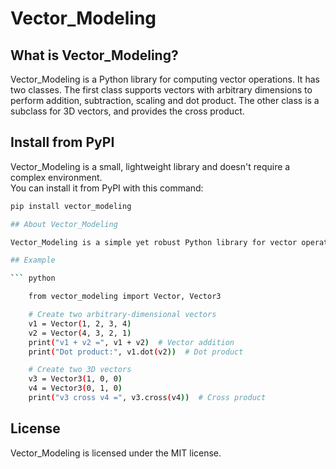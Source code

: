 # Vector_Modeling

## What is Vector_Modeling?

Vector_Modeling is a Python library for computing vector operations. 
It has two classes. 
The first class supports vectors with arbitrary dimensions to perform addition, subtraction, scaling and dot product.
The other class is a subclass for 3D vectors, and provides the cross product.

## Install from PyPI

Vector_Modeling is a small, lightweight library and doesn't require a complex environment.  
You can install it from PyPI with this command:

```sh
pip install vector_modeling

## About Vector_Modeling

Vector_Modeling is a simple yet robust Python library for vector operations.

## Example

``` python

    from vector_modeling import Vector, Vector3

    # Create two arbitrary-dimensional vectors
    v1 = Vector(1, 2, 3, 4)
    v2 = Vector(4, 3, 2, 1)
    print("v1 + v2 =", v1 + v2)  # Vector addition
    print("Dot product:", v1.dot(v2))  # Dot product

    # Create two 3D vectors
    v3 = Vector3(1, 0, 0)
    v4 = Vector3(0, 1, 0)
    print("v3 cross v4 =", v3.cross(v4))  # Cross product
```

## License

Vector_Modeling is licensed under the MIT license.

